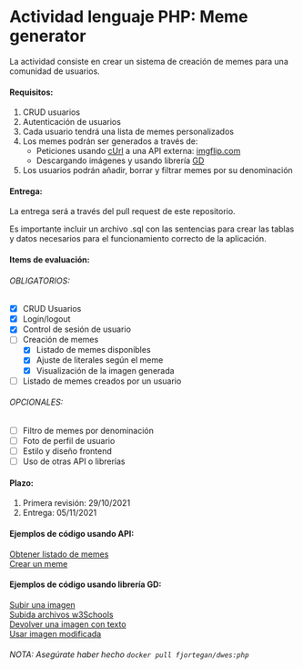 # Actividad lenguaje PHP: Meme generator

La actividad consiste en crear un sistema de creación de memes para una comunidad de usuarios.  

#### Requisitos:  
1. CRUD usuarios
2. Autenticación de usuarios
3. Cada usuario tendrá una lista de memes personalizados
4. Los memes podrán ser generados a través de:
	- Peticiones usando [cUrl](https://www.php.net/manual/es/book.curl.php) a una API externa: [imgflip.com](https://imgflip.com/api) 
	- Descargando imágenes y usando librería [GD](https://www.php.net/manual/es/book.image.php)
5. Los usuarios podrán añadir, borrar y filtrar memes por su denominación  

#### Entrega:
La entrega será a través del pull request de este repositorio.  

Es importante incluir un archivo .sql con las sentencias para crear las tablas y datos necesarios para el funcionamiento correcto de la aplicación.  

#### Items de evaluación:
###### OBLIGATORIOS:  
- [x] CRUD Usuarios  
- [x] Login/logout  
- [x] Control de sesión de usuario  
- [ ] Creación de memes  
	- [x] Listado de memes disponibles  
	- [x] Ajuste de literales según el meme  
	- [x] Visualización de la imagen generada  
- [ ] Listado de memes creados por un usuario

###### OPCIONALES:
- [ ] Filtro de memes por denominación
- [ ] Foto de perfil de usuario
- [ ] Estilo y diseño frontend
- [ ] Uso de otras API o librerías

#### Plazo:
1. Primera revisión: 29/10/2021
2. Entrega: 05/11/2021

#### Ejemplos de código usando API:
[Obtener listado de memes](codigophp/ejemplos/recibir-json.php)  
[Crear un meme](codigophp/ejemplos/peticion-post.php)  

#### Ejemplos de código usando librería GD:
[Subir una imagen](codigophp/ejemplos/sube-imagen.php)   
[Subida archivos w3Schools](https://www.w3schools.com/php/php_file_upload.asp)   
[Devolver una imagen con texto](codigophp/ejemplos/imagen-mod.php)   
[Usar imagen modificada](codigophp/ejemplos/muestra-imagen.php)  
 

###### NOTA: Asegúrate haber hecho ```docker pull fjortegan/dwes:php```
